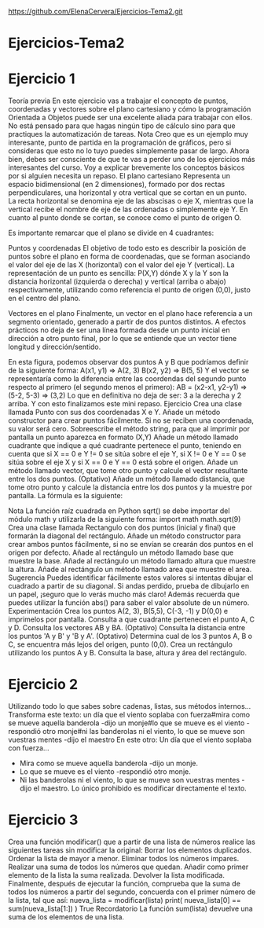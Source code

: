 https://github.com/ElenaCervera/Ejercicios-Tema2.git
# Ejercicios-Tema2
# Ejercicio 1
Teoría previa
En este ejercicio vas a trabajar el concepto de puntos, coordenadas y vectores sobre el plano cartesiano y cómo la programación Orientada a Objetos puede ser una excelente aliada para trabajar con ellos. No está pensado para que hagas ningún tipo de cálculo sino para que practiques la automatización de tareas.
Nota
Creo que es un ejemplo muy interesante, punto de partida en la programación de gráficos, pero si consideras que esto no lo tuyo puedes simplemente pasar de largo. Ahora bien, debes ser consciente de que te vas a perder uno de los ejercicios más interesantes del curso.
Voy a explicar brevemente los conceptos básicos por si alguien necesita un repaso.
El plano cartesiano
Representa un espacio bidimensional (en 2 dimensiones), formado por dos rectas perpendiculares, una horizontal y otra vertical que se cortan en un punto. La recta horizontal se denomina eje de las abscisas o eje X, mientras que la vertical recibe el nombre de eje de las ordenadas o simplemente eje Y. En cuanto al punto donde se cortan, se conoce como el punto de origen O.

Es importante remarcar que el plano se divide en 4 cuadrantes:

Puntos y coordenadas
El objetivo de todo esto es describir la posición de puntos sobre el plano en forma de coordenadas, que se forman asociando el valor del eje de las X (horizontal) con el valor del eje Y (vertical).
La representación de un punto es sencilla: P(X,Y) dónde X y la Y son la distancia horizontal (izquierda o derecha) y vertical (arriba o abajo) respectivamente, utilizando como referencia el punto de origen (0,0), justo en el centro del plano.

Vectores en el plano
Finalmente, un vector en el plano hace referencia a un segmento orientado, generado a partir de dos puntos distintos.
A efectos prácticos no deja de ser una línea formada desde un punto inicial en dirección a otro punto final, por lo que se entiende que un vector tiene longitud y dirección/sentido.

En esta figura, podemos observar dos puntos A y B que podríamos definir de la siguiente forma:
A(x1, y1) => A(2, 3)
B(x2, y2) => B(5, 5)
Y el vector se representaría como la diferencia entre las coordendas del segundo punto respecto al primero (el segundo menos el primero):
AB = (x2-x1, y2-y1) => (5-2, 5-3) => (3,2)
Lo que en definitiva no deja de ser: 3 a la derecha y 2 arriba.
Y con esto finalizamos este mini repaso.
Ejercicio
Crea una clase llamada Punto con sus dos coordenadas X e Y.
Añade un método constructor para crear puntos fácilmente. Si no se reciben una coordenada, su valor será cero.
Sobreescribe el método string, para que al imprimir por pantalla un punto aparezca en formato (X,Y)
Añade un método llamado cuadrante que indique a qué cuadrante pertenece el punto, teniendo en cuenta que si X == 0 e Y != 0 se sitúa sobre el eje Y, si X != 0 e Y == 0 se sitúa sobre el eje X y si X == 0 e Y == 0 está sobre el origen.
Añade un método llamado vector, que tome otro punto y calcule el vector resultante entre los dos puntos.
(Optativo) Añade un método llamado distancia, que tome otro punto y calcule la distancia entre los dos puntos y la muestre por pantalla. La fórmula es la siguiente:

Nota
La función raíz cuadrada en Python sqrt() se debe importar del módulo math y utilizarla de la siguiente forma:
import math
math.sqrt(9)
Crea una clase llamada Rectangulo con dos puntos (inicial y final) que formarán la diagonal del rectángulo.
Añade un método constructor para crear ambos puntos fácilmente, si no se envían se crearán dos puntos en el origen por defecto.
Añade al rectángulo un método llamado base que muestre la base.
Añade al rectángulo un método llamado altura que muestre la altura.
Añade al rectángulo un método llamado area que muestre el area.
Sugerencia
Puedes identificar fácilmente estos valores si intentas dibujar el cuadrado a partir de su diagonal. Si andas perdido, prueba de dibujarlo en un papel, ¡seguro que lo verás mucho más claro! Además recuerda que puedes utilizar la función abs() para saber el valor absolute de un número.
Experimentación
Crea los puntos A(2, 3), B(5,5), C(-3, -1) y D(0,0) e imprimelos por pantalla.
Consulta a que cuadrante pertenecen el punto A, C y D.
Consulta los vectores AB y BA.
(Optativo) Consulta la distancia entre los puntos 'A y B' y 'B y A'.
(Optativo) Determina cual de los 3 puntos A, B o C, se encuentra más lejos del origen, punto (0,0).
Crea un rectángulo utilizando los puntos A y B.
Consulta la base, altura y área del rectángulo.

# Ejercicio 2
Utilizando todo lo que sabes sobre cadenas, listas, sus métodos internos... Transforma este texto:
un día que el viento soplaba con fuerza#mira como se mueve aquella banderola -dijo un monje#lo que se mueve es el viento -respondió otro monje#ni las banderolas ni el viento, lo que se mueve son vuestras mentes -dijo el maestro
En este otro:
Un día que el viento soplaba con fuerza...
- Mira como se mueve aquella banderola -dijo un monje.
- Lo que se mueve es el viento -respondió otro monje.
- Ni las banderolas ni el viento, lo que se mueve son vuestras mentes -dijo el maestro.
Lo único prohibido es modificar directamente el texto.
# Ejercicio 3
Crea una función modificar() que a partir de una lista de números realice las siguientes tareas sin modificar la original:
Borrar los elementos duplicados.
Ordenar la lista de mayor a menor.
Eliminar todos los números impares.
Realizar una suma de todos los números que quedan.
Añadir como primer elemento de la lista la suma realizada.
Devolver la lista modificada.
Finalmente, después de ejecutar la función, comprueba que la suma de todos los números a partir del segundo, concuerda con el primer número de la lista, tal que así:
nueva_lista = modificar(lista)
print( nueva_lista[0] == sum(nueva_lista[1:]) )
True
Recordatorio
La función sum(lista) devuelve una suma de los elementos de una lista.
